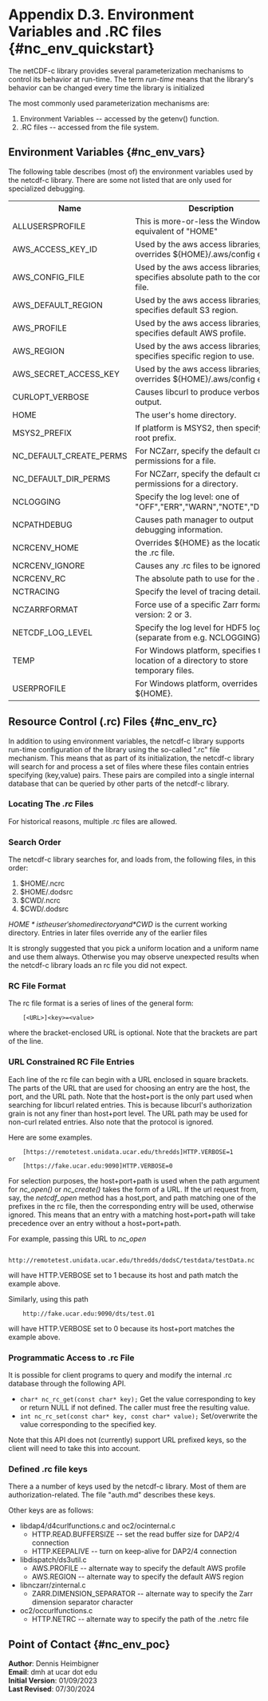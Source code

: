 Appendix D.3. Environment Variables and .RC files {#nc_env_quickstart}
==============================

The netCDF-c library provides several parameterization mechanisms to
control its behavior at run-time. The term _run-time_ means that the
library's behavior can be changed every time the library is initialized

The most commonly used parameterization mechanisms are:
1. Environment Variables -- accessed by the getenv() function.
2. .RC files -- accessed from the file system.

## Environment Variables {#nc_env_vars}

The following table describes (most of) the environment variables
used by the netcdf-c library. There are some not listed that are only
used for specialized debugging.

<table>
<tr><th>Name<th>Description
<tr><td>ALLUSERSPROFILE<td>This is more-or-less the Windows equivalent of "HOME"
<tr><td>AWS_ACCESS_KEY_ID<td>Used by the aws access libraries; overrides ${HOME}/.aws/config entries.
<tr><td>AWS_CONFIG_FILE<td>Used by the aws access libraries; specifies absolute path to the config file.
<tr><td>AWS_DEFAULT_REGION<td>Used by the aws access libraries; specifies default S3 region.
<tr><td>AWS_PROFILE<td>Used by the aws access libraries; specifies default AWS profile.
<tr><td>AWS_REGION<td>Used by the aws access libraries; specifies specific region to use.
<tr><td>AWS_SECRET_ACCESS_KEY<td>Used by the aws access libraries; overrides ${HOME}/.aws/config entries.
<tr><td>CURLOPT_VERBOSE<td>Causes libcurl to produce verbose output.
<tr><td>HOME<td>The user's home directory.
<tr><td>MSYS2_PREFIX<td>If platform is MSYS2, then specify the root prefix.
<tr><td>NC_DEFAULT_CREATE_PERMS<td>For NCZarr, specify the default creation permissions for a file.
<tr><td>NC_DEFAULT_DIR_PERMS<td>For NCZarr, specify the default creation permissions for a directory.
<tr><td>NCLOGGING<td>Specify the log level: one of "OFF","ERR","WARN","NOTE","DEBUG".
<tr><td>NCPATHDEBUG<td>Causes path manager to output debugging information.
<tr><td>NCRCENV_HOME<td>Overrides ${HOME} as the location of the .rc file.
<tr><td>NCRCENV_IGNORE<td>Causes any .rc files to be ignored.
<tr><td>NCRCENV_RC<td>The absolute path to use for the .rc file.
<tr><td>NCTRACING<td>Specify the level of tracing detail.
<tr><td>NCZARRFORMAT<td>Force use of a specific Zarr format version: 2 or 3.
<tr><td>NETCDF_LOG_LEVEL<td>Specify the log level for HDF5 logging (separate from e.g. NCLOGGING).
<tr><td>TEMP<td>For Windows platform, specifies the location of a directory to store temporary files.
<tr><td>USERPROFILE<td>For Windows platform, overrides ${HOME}.
</table>

## Resource Control (.rc) Files {#nc_env_rc}

In addition to using environment variables,
the netcdf-c library supports run-time configuration
of the library using the so-called ".rc" file mechanism.
This means that as part of its initialization, the netcdf-c
library will search for and process a set of files where
these files contain entries specifying (key,value) pairs.
These pairs are compiled into a single internal database
that can be queried by other parts of the netcdf-c library.

### Locating The _.rc_ Files

For historical reasons, multiple .rc files are allowed.

### Search Order

The netcdf-c library searches for, and loads from, the following files,
in this order:
1. $HOME/.ncrc
2. $HOME/.dodsrc
3. $CWD/.ncrc
4. $CWD/.dodsrc

*$HOME* is the user's home directory and *$CWD* is the current working directory.
Entries in later files override any of the earlier files

It is strongly suggested that you pick a uniform location and a uniform name
and use them always. Otherwise you may observe unexpected results
when the netcdf-c library loads an rc file you did not expect.

### RC File Format

The rc file format is a series of lines of the general form:
````
    [<URL>]<key>=<value>
````
where the bracket-enclosed URL is optional. Note that the brackets
are part of the line.

### URL Constrained RC File Entries

Each line of the rc file can begin with a URL enclosed in
square brackets. The parts of the URL that are used for choosing
an entry are the host, the port, and the URL path.
Note that the host+port is the only part used when searching for
libcurl related entries. This is because libcurl's authorization grain is not
any finer than host+port level.
The URL path may be used for non-curl related entries.
Also note that the protocol is ignored.

Here are some examples.
````
    [https://remotetest.unidata.ucar.edu/thredds]HTTP.VERBOSE=1
or
    [https://fake.ucar.edu:9090]HTTP.VERBOSE=0
````

For selection purposes, the host+port+path is used when the path argument
for _nc_open()_ or _nc_create()_ takes the form of a URL.
If the url request from, say, the _netcdf_open_ method
has a host,port, and path matching one of the prefixes in the rc file, then
the corresponding entry will be used, otherwise ignored.
This means that an entry with a matching host+port+path will take
precedence over an entry without a host+port+path.

For example, passing this URL to _nc_open_
````
    http://remotetest.unidata.ucar.edu/thredds/dodsC/testdata/testData.nc
````
will have HTTP.VERBOSE set to 1 because its host and path match the example above.

Similarly, using this path
````
    http://fake.ucar.edu:9090/dts/test.01
````
will have HTTP.VERBOSE set to 0 because its host+port matches the example above.

### Programmatic Access to .rc File

It is possible for client programs to query and modify the internal .rc database
through the following API.
* ````char* nc_rc_get(const char* key);````
    Get the value corresponding to key or return NULL if not defined. The caller must free the resulting value.
* ````int nc_rc_set(const char* key, const char* value);````
    Set/overwrite the value corresponding to the specified key.

Note that this API does not (currently) support URL prefixed keys, so the client will need to take this into account.

### Defined .rc file keys

There a a number of keys used by the netcdf-c library. Most of them
are authorization-related. The file "auth.md" describes these keys.

Other keys are as follows:
* libdap4/d4curlfunctions.c and oc2/ocinternal.c
    - HTTP.READ.BUFFERSIZE -- set the read buffer size for DAP2/4 connection
    - HTTP.KEEPALIVE -- turn on keep-alive for DAP2/4 connection
* libdispatch/ds3util.c
    - AWS.PROFILE -- alternate way to specify the default AWS profile
    - AWS.REGION --  alternate way to specify the default AWS region
* libnczarr/zinternal.c
    - ZARR.DIMENSION_SEPARATOR -- alternate way to specify the Zarr dimension separator character
* oc2/occurlfunctions.c
    - HTTP.NETRC -- alternate way to specify the path of the .netrc file

## Point of Contact {#nc_env_poc}

__Author__: Dennis Heimbigner<br>
__Email__: dmh at ucar dot edu<br>
__Initial Version__: 01/09/2023<br>
__Last Revised__: 07/30/2024
